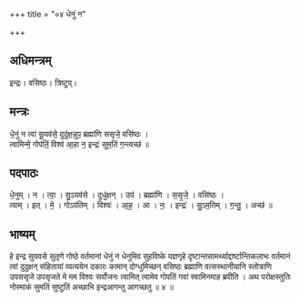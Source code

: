 +++
title = "०४ धेनुं न"

+++
## अधिमन्त्रम्
इन्द्रः। वसिष्ठः। त्रिष्टुप्।

## मन्त्रः
धे॒नुं न त्वा॑ सू॒यव॑से॒ दुदु॑क्ष॒न्नुप॒ ब्रह्मा॑णि ससृजे॒ वसि॑ष्ठः ।  
त्वामिन्मे॒ गोप॑तिं॒ विश्व॑ आ॒हा न॒ इन्द्रः॑ सुम॒तिं ग॒न्त्वच्छ॑ ॥

## पदपाठः
धे॒नुम् । न । त्वा॒ । सु॒ऽयव॑से । दुधु॑क्षन् । उप॑ । ब्रह्मा॑णि । स॒सृ॒जे॒ । वसि॑ष्ठः ।  
त्वाम् । इत् । मे॒ । गोऽप॑तिम् । विश्वः॑ । आ॒ह॒ । आ । नः॒ । इन्द्रः॑ । सु॒ऽम॒तिम् । ग॒न्तु॒ । अच्छ॑ ॥

## भाष्यम्
हे इन्द्र सुयवसे सुतृणे गोष्ठे वर्तमानां धेनुं न धेनुमिव सुहविष्के यज्ञगृहे दृष्टान्तसामर्थ्याद्दार्ष्टान्तिकलाभः वर्तमानं त्वां दुदुक्षन् संहितायां व्यत्ययेन दकारः कामान् दोग्धुमिच्छन् वसिष्ठः ब्रह्माणि वत्सस्थानीयानि स्तोत्राणि उपससृजे उपसृजते मे मम विश्वः सर्वोजनः त्वामित् त्वामेव गोपतिं गवां स्वामिनमाह ब्रवीति । अथ परोक्षस्तुतिः नोस्माकं सुमतिं सुष्टुतिं अच्छाभि इन्द्रआगन्तु आगच्छतु ॥ ४ ॥